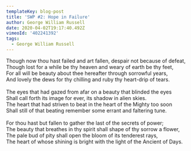 ```yaml
---
templateKey: blog-post
title: 'SWP #2: Hope in Failure'
author: George William Russell
date: 2020-04-02T19:17:40.492Z
vimeoId: '402241392'
tags:
  - George William Russell
---
```

Though now thou hast failed and art fallen, despair not because of defeat,\
Though lost for a while be thy heaven and weary of earth be thy feet,\
For all will be beauty about thee hereafter through sorrowful years,\
And lovely the dews for thy chilling and ruby thy heart-drip of tears.\
\
The eyes that had gazed from afar on a beauty that blinded the eyes\
Shall call forth its image for ever, its shadow in alien skies.\
The heart that had striven to beat in the heart of the Mighty too soon\
Shall still of that beating remember some errant and faltering tune.\
\
For thou hast but fallen to gather the last of the secrets of power;\
The beauty that breathes in thy spirit shall shape of thy sorrow a flower,\
The pale bud of pity shall open the bloom of its tenderest rays,\
The heart of whose shining is bright with the light of the Ancient of Days.